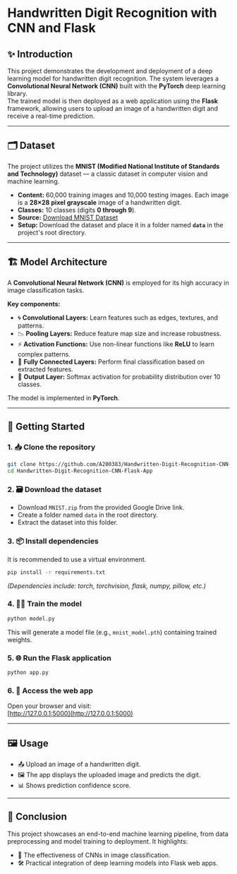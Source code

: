 # Handwritten Digit Recognition with CNN and Flask

## ✨ Introduction
This project demonstrates the development and deployment of a deep learning model for handwritten digit recognition. The system leverages a **Convolutional Neural Network (CNN)** built with the **PyTorch** deep learning library.  
The trained model is then deployed as a web application using the **Flask** framework, allowing users to upload an image of a handwritten digit and receive a real-time prediction.

---

## 🗂️ Dataset
The project utilizes the **MNIST (Modified National Institute of Standards and Technology)** dataset — a classic dataset in computer vision and machine learning.

- **Content:** 60,000 training images and 10,000 testing images. Each image is a **28×28 pixel grayscale** image of a handwritten digit.
- **Classes:** 10 classes (digits **0 through 9**).
- **Source:** [Download MNIST Dataset](https://drive.google.com/drive/folders/1z4iFh1gJiRS3BpdzhYwf9tZGbh__CDNg?usp=sharing)
- **Setup:** Download the dataset and place it in a folder named **`data`** in the project's root directory.

---

## 🏗️ Model Architecture
A **Convolutional Neural Network (CNN)** is employed for its high accuracy in image classification tasks.

**Key components:**
- 🌀 **Convolutional Layers:** Learn features such as edges, textures, and patterns.
- 📉 **Pooling Layers:** Reduce feature map size and increase robustness.
- ⚡ **Activation Functions:** Use non-linear functions like **ReLU** to learn complex patterns.
- 🔗 **Fully Connected Layers:** Perform final classification based on extracted features.
- 🎯 **Output Layer:** Softmax activation for probability distribution over 10 classes.

The model is implemented in **PyTorch**.

---

## 🚀 Getting Started

### 1. 📥 Clone the repository
```bash
git clone https://github.com/A200383/Handwritten-Digit-Recognition-CNN-Flask-App
cd Handwritten-Digit-Recognition-CNN-Flask-App
```

### 2. 🗃️ Download the dataset
- Download `MNIST.zip` from the provided Google Drive link.
- Create a folder named `data` in the root directory.
- Extract the dataset into this folder.

### 3. 📦 Install dependencies
It is recommended to use a virtual environment.
```bash
pip install -r requirements.txt
```
*(Dependencies include: torch, torchvision, flask, numpy, pillow, etc.)*

### 4. 🏋️‍♂️ Train the model
```bash
python model.py
```
This will generate a model file (e.g., `mnist_model.pth`) containing trained weights.

### 5. 🌐 Run the Flask application
```bash
python app.py
```

### 6. 🔗 Access the web app
Open your browser and visit:  
[http://127.0.0.1:5000](http://127.0.0.1:5000)

---

## 🖼️ Usage

- 📤 Upload an image of a handwritten digit.
- 🖼️ The app displays the uploaded image and predicts the digit.
- 📊 Shows prediction confidence score.

---

## 🏁 Conclusion

This project showcases an end-to-end machine learning pipeline, from data preprocessing and model training to deployment. It highlights:

- 🧠 The effectiveness of CNNs in image classification.
- 🛠️ Practical integration of deep learning models into Flask web apps.
